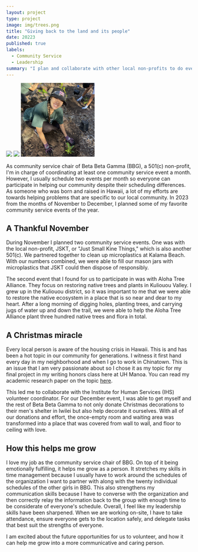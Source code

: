 ```yaml
---
layout: project
type: project
image: img/trees.png
title: "Giving back to the land and its people"
date: 20223
published: true
labels:
  - Community Service
  - Leadership
summary: "I plan and collaborate with other local non-profits to do events that have a positive impact on our local community."
---
```


<div class="text-center p-4">
  <img width="200px" 
       src="../img/ihs-copy.png" 
       class="img-thumbnail" >
  <img width="200px" 
       src="../img/mc.png" 
       class="img-thumbnail" >
  <img width="200px" 
       src="../img/trees.png" 
       class="img-thumbnail" >
</div>

As community service chair of Beta Beta Gamma (BBG), a 501(c) non-profit, I'm in charge of coordinating at least one community service event a month. However, I usually schedule two events per month so everyone can participate in helping our community despite their scheduling differences. As someone who was born and raised in Hawaii, a lot of my efforts are towards helping problems that are specific to our local community. In 2023 from the months of November to December, I planned some of my favorite community service events of the year.

## A Thankful November
During November I planned two community service events. One was with the local non-profit, JSKT, or "Just Small Kine Things," which is also another 501(c). We partnered together to clean up microplastics at Kalama Beach. With our numbers combined, we were able to fill our mason jars with microplastics that JSKT could then dispose of responsibly.

The second event that I found for us to participate in was with Aloha Tree Alliance. They focus on restoring native trees and plants in Kuliouou Valley. I grew up in the Kuliouou district, so it was important to me that we were able to restore the native ecosystem in a place that is so near and dear to my heart. After a long morning of digging holes, planting trees, and carrying jugs of water up and down the trail, we were able to help the Aloha Tree Alliance plant three hundred native trees and flora in total. 

## A Christmas miracle
Every local person is aware of the housing crisis in Hawaii. This is and has been a hot topic in our community for generations. I witness it first hand every day in my neighborhood and when I go to work in Chinatown. This is an issue that I am very passionate about so I chose it as my topic for my final project in my writing honors class here at UH Manoa. You can read my academic research paper on the topic [here](https://docs.google.com/document/d/1qi9ElU8FlQf1FINtBhdCuVzMMK4xN6vCi428ZOYUbuY/edit?usp=sharing). 

This led me to collaborate with the Institute for Human Services (IHS) volunteer coordinator. For our December event, I was able to get myself and the rest of Beta Beta Gamma to not only donate Christmas decorations to their men's shelter in Iwilei but also help decorate it ourselves. With all of our donations and effort, the once-empty room and waiting area was transformed into a place that was covered from wall to wall, and floor to ceiling with love.

## How this helps me grow
I love my job as the community service chair of BBG. On top of it being emotionally fulfilling, it helps me grow as a person. It stretches my skills in time management because I usually have to work around the schedules of the organization I want to partner with along with the twenty individual schedules of the other girls in BBG. This also strengthens my communication skills because I have to converse with the organization and then correctly relay the information back to the group with enough time to be considerate of everyone's schedule. Overall, I feel like my leadership skills have been sharpened. When we are working on-site, I have to take attendance, ensure everyone gets to the location safely, and delegate tasks that best suit the strengths of everyone.

I am excited about the future opportunities for us to volunteer, and how it can help me grow into a more communicative and caring person.

